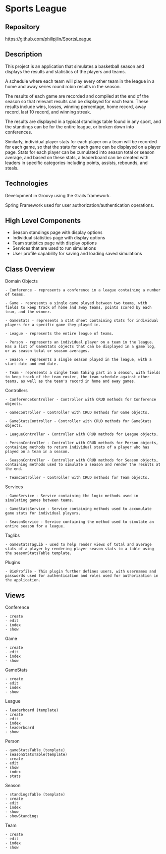 # Sports League


## Repository
<https://github.com/philipjlin/SportsLeague>


## Description
This project is an application that simulates a basketball season and displays
the results and statistics of the players and teams.

A schedule where each team will play every other team in the league in a home and away series round robin results in the season.

The results of each game are recorded and compiled at the end of the season so that relevant results can be displayed for each team. These results include wins, losses, winning percentage, home record, away record, last 10 record, and winning streak.

The results are displayed in a typical standings table found in any sport, and the standings can be for the entire league, or broken down into conferences.

Similarly, individual player stats for each player on a team will be recorded for each game, so that the stats for each game can be displayed on a player page. Stats for each player can be cumulated into season total or season average, and based on these stats, a leaderboard can be created with leaders in specific categories including points, assists, rebounds, and steals.


## Technologies
Development in Groovy using the Grails framework.

Spring Framework used for user authorization/authentication operations.


## High Level Components
* Season standings page with display options
* Individual statistics page with display options
* Team statistics page with display options
* Services that are used to run simulations
* User profile capability for saving and loading saved simulations


## Class Overview
Domain Objects

    - Conference - represents a conference in a league containing a number of teams.

    - Game - represents a single game played between two teams, with fields to keep track of home and away teams, points scored by each team, and the winner.

    - GameStats - represents a stat sheet containing stats for individual players for a specific game they played in.

    - League - represents the entire league of teams.

    - Person - represents an individual player on a team in the league. Has a list of GameStats objects that can be displayed in a game log, or as season total or season averages.

    - Season - represents a single season played in the league, with a start date and end date.

    - Team - represents a single team taking part in a season, with fields to keep track of the team roster, the team schedule against other teams, as well as the team's record in home and away games.


Controllers

    - ConferenceController - Controller with CRUD methods for Conference objects.

    - GameController - Controller with CRUD methods for Game objects.

    - GameStatsController - Controller with CRUD methods for GameStats objects.

    - LeagueController - Controller with CRUD methods for League objects.

    - PersonController - Controller with CRUD methods for Person objects, containing methods to return individual stats of a player who has played on a team in a season.

    - SeasonController - Controller with CRUD methods for Season objects, containing methods used to simulate a season and render the results at the end.

    - TeamController - Controller with CRUD methods for Team objects.


Services

    - GameService - Service containing the logic methods used in simulating games between teams.

    - GameStatsService - Service containing methods used to accumulate game stats for individual players.

    - SeasonService - Service containing the method used to simulate an entire season for a league.

Taglibs

    - GameStatsTagLib - used to help render views of total and average stats of a player by rendering player season stats to a table using the seasonStatsTable template.

Plugins

    - BioProfile - This plugin further defines users, with usernames and passwords used for authentication and roles used for authorization in the application.


## Views
Conference

    - create
    - edit
    - index
    - show

Game

    - create
    - edit
    - index
    - show

GameStats

    - create
    - edit
    - index
    - show

League

    - leaderboard (template)
    - create
    - edit
    - index
    - leaderboard
    - show

Person

    - gameStatsTable (template)
    - seasonStatsTable(template)
    - create
    - edit
    - show
    - index
    - stats

Season

    - standingsTable (template)
    - create
    - edit
    - index
    - show
    - showStandings

Team

    - create
    - edit
    - index
    - show
